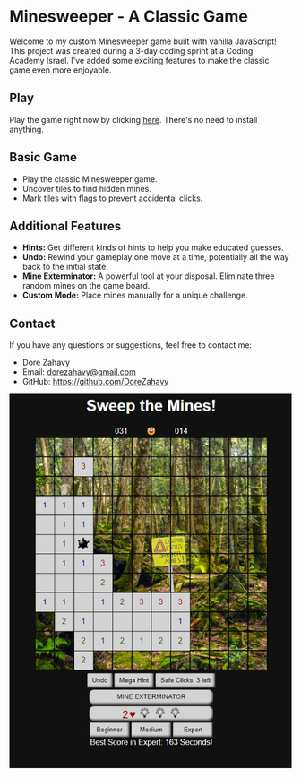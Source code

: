 # Minesweeper - A Classic Game


<div style ="max-width: 500px;">Welcome to my custom Minesweeper game built with vanilla JavaScript! This project was created during a 3-day coding sprint at a Coding Academy Israel. I've added some exciting features to make the classic game even more enjoyable.</div>

## Play

Play the game right now by clicking [here](https://dorezahavy.github.io/minesweeper/). There's no need to install anything.

## Basic Game

* Play the classic Minesweeper game.
* Uncover tiles to find hidden mines.
* Mark tiles with flags to prevent accidental clicks.

## Additional Features

* **Hints:** Get different kinds of hints to help you make educated guesses.
* **Undo:** Rewind your gameplay one move at a time, potentially all the way back to the initial state.
* **Mine Exterminator:** A powerful tool at your disposal. Eliminate three random mines on the game board.
* **Custom Mode:** Place mines manually for a unique challenge.

## Contact

If you have any questions or suggestions, feel free to contact me:
* Dore Zahavy
* Email: dorezahavy@gmail.com
* GitHub: https://github.com/DoreZahavy

<img src="img/minesweeper.jpg">
